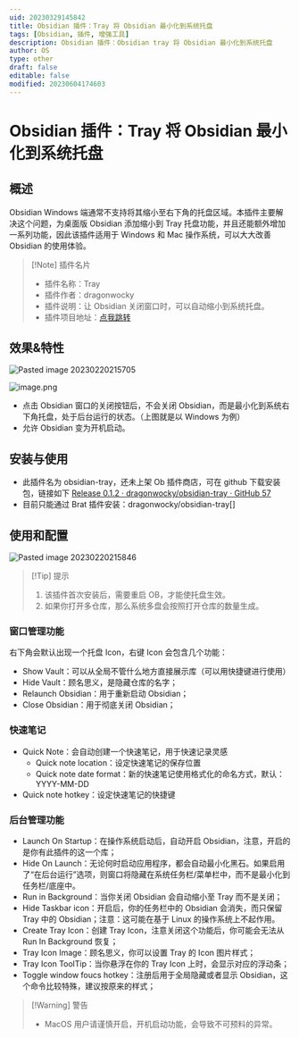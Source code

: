 ```yaml
---
uid: 20230329145842
title: Obsidian 插件：Tray 将 Obsidian 最小化到系统托盘
tags: [Obsidian, 插件, 增强工具]
description: Obsidian 插件：Obsidian tray 将 Obsidian 最小化到系统托盘
author: OS
type: other
draft: false
editable: false
modified: 20230604174603
---
```


# Obsidian 插件：Tray 将 Obsidian 最小化到系统托盘

## 概述

Obsidian Windows 端通常不支持将其缩小至右下角的托盘区域。本插件主要解决这个问题，为桌面版 Obsidian 添加缩小到 Tray 托盘功能，并且还能额外增加一系列功能，因此该插件适用于 Windows 和 Mac 操作系统，可以大大改善 Obsidian 的使用体验。

> [!Note] 插件名片
> - 插件名称：Tray
> - 插件作者：dragonwocky
> - 插件说明：让 Obsidian 关闭窗口时，可以自动缩小到系统托盘。
> - 插件项目地址：[点我跳转](https://github.com/dragonwocky/obsidian-tray)

## 效果&特性

![Pasted image 20230220215705](https://cdn.pkmer.cn/images/3e09386e560c68443ea02b03e5fb60e4_MD5.png!pkmer)

![image.png](https://cdn.pkmer.cn/images/20230518153122.png!pkmer)

- 点击 Obsidian 窗口的关闭按钮后，不会关闭 Obsidian，而是最小化到系统右下角托盘，处于后台运行的状态。（上图就是以 Windows 为例）
- 允许 Obsidian 变为开机启动。

## 安装与使用

- 此插件名为 obsidian-tray，还未上架 Ob 插件商店，可在 github 下载安装包，链接如下
    [Release 0.1.2 · dragonwocky/obsidian-tray · GitHub 57](https://github.com/dragonwocky/obsidian-tray/releases/tag/0.1.2)
- 目前只能通过 Brat 插件安装：dragonwocky/obsidian-tray[]

## 使用和配置

![Pasted image 20230220215846](https://cdn.pkmer.cn/images/7a76c9b7793176741aef4a790af98b9b_MD5.png!pkmer)

> [!Tip] 提示
> 1. 该插件首次安装后，需要重启 OB，才能使托盘生效。
> 2. 如果你打开多仓库，那么系统多盘会按照打开仓库的数量生成。

### 窗口管理功能

右下角会默认出现一个托盘 Icon，右键 Icon 会包含几个功能：

- Show Vault：可以从全局不管什么地方直接展示库（可以用快捷键进行使用）
- Hide Vault：顾名思义，是隐藏仓库的名字；
- Relaunch Obsidian：用于重新启动 Obsidian；
- Close Obsidian：用于彻底关闭 Obsidian；

### 快速笔记

- Quick Note：会自动创建一个快速笔记，用于快速记录灵感
	- Quick note location：设定快速笔记的保存位置
	- Quick note date format：新的快速笔记使用格式化的命名方式，默认：YYYY-MM-DD
- Quick note hotkey：设定快速笔记的快捷键

### 后台管理功能

- Launch On Startup：在操作系统启动后，自动开启 Obsidian，注意，开启的是你有此插件的这一个库；
- Hide On Launch：无论何时启动应用程序，都会自动最小化黑石。如果启用了“在后台运行”选项，则窗口将隐藏在系统任务栏/菜单栏中，而不是最小化到任务栏/底座中。
- Run in Background：当你关闭 Obsidian 会自动缩小至 Tray 而不是关闭；
- Hide Taskbar icon：开启后，你的任务栏中的 Obsidian 会消失，而只保留 Tray 中的 Obsidian；注意：这可能在基于 Linux 的操作系统上不起作用。
- Create Tray Icon：创建 Tray Icon，注意关闭这个功能后，你可能会无法从 Run In Background 恢复；
- Tray Icon Image：顾名思义，你可以设置 Tray 的 Icon 图片样式；
- Tray Icon ToolTip：当你悬浮在你的 Tray Icon 上时，会显示对应的浮动条；
- Toggle window foucs hotkey：注册后用于全局隐藏或者显示 Obsidian，这个命令比较特殊，建议按原来的样式；

> [!Warning] 警告
> - MacOS 用户请谨慎开启，开机启动功能，会导致不可预料的异常。